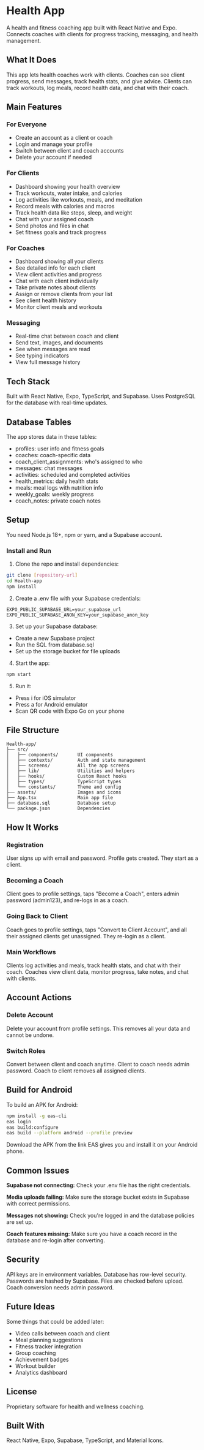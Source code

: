 # Health App

A health and fitness coaching app built with React Native and Expo. Connects coaches with clients for progress tracking, messaging, and health management.

## What It Does

This app lets health coaches work with clients. Coaches can see client progress, send messages, track health stats, and give advice. Clients can track workouts, log meals, record health data, and chat with their coach.

## Main Features

### For Everyone
- Create an account as a client or coach
- Login and manage your profile
- Switch between client and coach accounts
- Delete your account if needed

### For Clients
- Dashboard showing your health overview
- Track workouts, water intake, and calories
- Log activities like workouts, meals, and meditation
- Record meals with calories and macros
- Track health data like steps, sleep, and weight
- Chat with your assigned coach
- Send photos and files in chat
- Set fitness goals and track progress

### For Coaches
- Dashboard showing all your clients
- See detailed info for each client
- View client activities and progress
- Chat with each client individually
- Take private notes about clients
- Assign or remove clients from your list
- See client health history
- Monitor client meals and workouts

### Messaging
- Real-time chat between coach and client
- Send text, images, and documents
- See when messages are read
- See typing indicators
- View full message history

## Tech Stack

Built with React Native, Expo, TypeScript, and Supabase. Uses PostgreSQL for the database with real-time updates.

## Database Tables

The app stores data in these tables:
- profiles: user info and fitness goals
- coaches: coach-specific data
- coach_client_assignments: who's assigned to who
- messages: chat messages
- activities: scheduled and completed activities
- health_metrics: daily health stats
- meals: meal logs with nutrition info
- weekly_goals: weekly progress
- coach_notes: private coach notes

## Setup

You need Node.js 18+, npm or yarn, and a Supabase account.

### Install and Run

1. Clone the repo and install dependencies:
```bash
git clone [repository-url]
cd Health-app
npm install
```

2. Create a .env file with your Supabase credentials:
```
EXPO_PUBLIC_SUPABASE_URL=your_supabase_url
EXPO_PUBLIC_SUPABASE_ANON_KEY=your_supabase_anon_key
```

3. Set up your Supabase database:
- Create a new Supabase project
- Run the SQL from database.sql
- Set up the storage bucket for file uploads

4. Start the app:
```bash
npm start
```

5. Run it:
- Press i for iOS simulator
- Press a for Android emulator
- Scan QR code with Expo Go on your phone

## File Structure

```
Health-app/
├── src/
│   ├── components/       UI components
│   ├── contexts/         Auth and state management
│   ├── screens/          All the app screens
│   ├── lib/              Utilities and helpers
│   ├── hooks/            Custom React hooks
│   ├── types/            TypeScript types
│   └── constants/        Theme and config
├── assets/               Images and icons
├── App.tsx               Main app file
├── database.sql          Database setup
└── package.json          Dependencies
```

## How It Works

### Registration
User signs up with email and password. Profile gets created. They start as a client.

### Becoming a Coach
Client goes to profile settings, taps "Become a Coach", enters admin password (admin123), and re-logs in as a coach.

### Going Back to Client
Coach goes to profile settings, taps "Convert to Client Account", and all their assigned clients get unassigned. They re-login as a client.

### Main Workflows

Clients log activities and meals, track health stats, and chat with their coach. Coaches view client data, monitor progress, take notes, and chat with clients.

## Account Actions

### Delete Account
Delete your account from profile settings. This removes all your data and cannot be undone.

### Switch Roles
Convert between client and coach anytime. Client to coach needs admin password. Coach to client removes all assigned clients.

## Build for Android

To build an APK for Android:
```bash
npm install -g eas-cli
eas login
eas build:configure
eas build --platform android --profile preview
```

Download the APK from the link EAS gives you and install it on your Android phone.

## Common Issues

**Supabase not connecting:** Check your .env file has the right credentials.

**Media uploads failing:** Make sure the storage bucket exists in Supabase with correct permissions.

**Messages not showing:** Check you're logged in and the database policies are set up.

**Coach features missing:** Make sure you have a coach record in the database and re-login after converting.

## Security

API keys are in environment variables. Database has row-level security. Passwords are hashed by Supabase. Files are checked before upload. Coach conversion needs admin password.

## Future Ideas

Some things that could be added later:
- Video calls between coach and client
- Meal planning suggestions
- Fitness tracker integration
- Group coaching
- Achievement badges
- Workout builder
- Analytics dashboard

## License

Proprietary software for health and wellness coaching.

## Built With

React Native, Expo, Supabase, TypeScript, and Material Icons.
